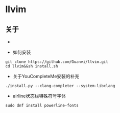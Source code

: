 # llvim
## 关于
+ 



+ 如何安装<br/>
```
git clone https://github.com/Guanvi/llvim.git
cd llvim&&sh install.sh

```



+ 关于YouCompleteMe安装的补充</br>
```
./install.py --clang-completer --system-libclang
```
+ airline状态栏特殊符号字体</br>
```
sudo dnf install powerline-fonts
```
